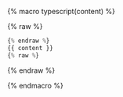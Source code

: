 {% macro typescript(content) %}

{% raw %}

```typescript
{% endraw %}
{{ content }}
{% raw %}
```

{% endraw %}

{% endmacro %}
